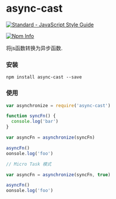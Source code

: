 # async-cast

[![Standard - JavaScript Style Guide](https://img.shields.io/badge/code_style-standard-brightgreen.svg)](https://standardjs.com)

[![Npm Info](https://nodei.co/npm/async-cast.png?compact=true)](https://www.npmjs.com/package/async-cast)

将js函数转换为异步函数.

### 安装

```
npm install async-cast --save
```

### 使用

``` js
var asynchronize = require('async-cast')

function syncFn() {
  console.log('bar')
}

var asyncFn = asynchronize(syncFn)

asyncFn()
oonsole.log('foo')

// Micro Task 模式

var asyncFn = asynchronize(syncFn, true)

asyncFn()
oonsole.log('foo')

```